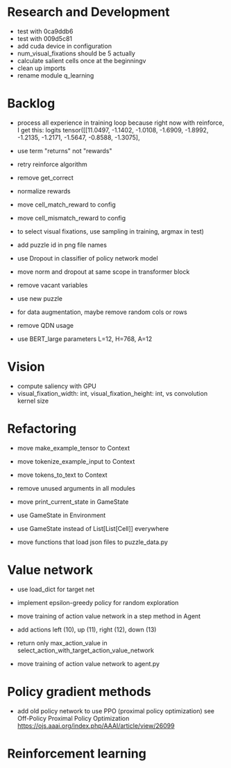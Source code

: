 # Research and Development

- test with 0ca9ddb6
- test with 009d5c81
- add cuda device in configuration
- num_visual_fixations should be 5 actually
- calculate salient cells once at the beginningv
- clean up imports
- rename module q_learning

# Backlog

- process all experience in training loop because right now with reinforce, I get this:
logits tensor([[11.0497, -1.1402, -1.0108, -1.6909, -1.8992, -1.2135, -1.2171, -1.5647,
         -0.8588, -1.3075],
- use term "returns" not "rewards"

- retry reinforce algorithm
- remove get_correct

- normalize rewards
- move cell_match_reward to config
- move cell_mismatch_reward to config

- to select visual fixations, use sampling in training, argmax in test)




- add puzzle id in png file names

- use Dropout in classifier of policy network model
- move norm and dropout at same scope in transformer block

- remove vacant variables
- use new puzzle

- for data augmentation, maybe remove random cols or rows
- remove QDN usage
- use BERT_large parameters L=12, H=768, A=12

# Vision

- compute saliency with GPU
- visual_fixation_width: int, visual_fixation_height: int, vs convolution kernel size

# Refactoring

- move make_example_tensor to Context
- move tokenize_example_input to Context
- move tokens_to_text to Context

- remove unused arguments in all modules
- move print_current_state in GameState
- use GameState in Environment
- use GameState instead of List[List[Cell]] everywhere

- move functions that load json files to puzzle_data.py

# Value network

- use load_dict for target net
- implement epsilon-greedy policy for random exploration

- move training of action value network in a step method in Agent
- add actions left (10), up (11), right (12), down (13)
- return only max_action_value in select_action_with_target_action_value_network

- move training of action value network to agent.py

# Policy gradient methods

- add old policy network to use PPO (proximal policy optimization)
    see Off-Policy Proximal Policy Optimization
        https://ojs.aaai.org/index.php/AAAI/article/view/26099

# Reinforcement learning

